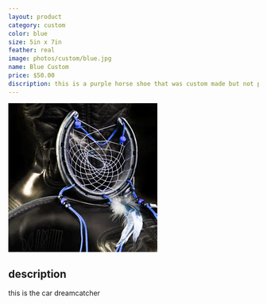 ```yaml
---
layout: product
category: custom
color: blue
size: 5in x 7in
feather: real
image: photos/custom/blue.jpg
name: Blue Custom
price: $50.00
discription: this is a purple horse shoe that was custom made but not picked up 
---
```


![ car dreamcatcher ](/images/photos/custom/blue.jpg)

## description

this is the car dreamcatcher
